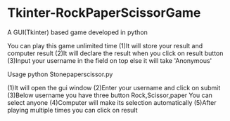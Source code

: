 # Tkinter-RockPaperScissorGame
A GUI(Tkinter) based game developed in python

You can play this game unlimited time 
(1)It will store your result and computer result
(2)It will declare the result when you click on result button
(3)Input your username in the field on top else it will take 'Anonymous'

Usage
python Stonepaperscissor.py

(1)It will open the gui window
(2)Enter your username and click on submit
(3)Below username you have three button Rock,Scissor,paper You can select anyone
(4)Computer will make its selection automatically
(5)After playing multiple times you can click on result
















